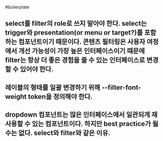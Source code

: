 #boilerplate

## select를 filter의 role로 쓰지 말아야 한다. select는 trigger와 presentation(or menu or target?)를 포함하는 컴포넌트이기 때문이다. 콘텐츠 필터링은 사용자 여정에서 개선 가능성이 가장 높은 인터페이스이기 때문에 filter는 항상 더 좋은 경험을 줄 수 있는 인터페이스로 변경할 수 있어야 한다.

## 레이블의 형태를 일괄 변경하기 위해 --filter-font-weight token을 정의해야 한다.

## dropdown 컴포넌트는 많은 인터페이스에서 일관되게 재사용할 수 있는 컴포넌트이다. 하지만 best practice가 될 수는 없다. select와 filter와 같은 이유.
